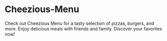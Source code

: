 # Cheezious-Menu
Check out Cheezious Menu for a tasty selection of pizzas, burgers, and more. Enjoy delicious meals with friends and family. Discover your favorites now!
